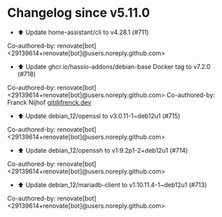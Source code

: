 # Changelog since v5.11.0
- ⬆️ Update home-assistant/cli to v4.28.1 (#711)

Co-authored-by: renovate[bot] <29139614+renovate[bot]@users.noreply.github.com> 
- ⬆️ Update ghcr.io/hassio-addons/debian-base Docker tag to v7.2.0 (#718)

Co-authored-by: renovate[bot] <29139614+renovate[bot]@users.noreply.github.com>
Co-authored-by: Franck Nijhof <git@frenck.dev> 
- ⬆️ Update debian_12/openssl to v3.0.11-1~deb12u1 (#715)

Co-authored-by: renovate[bot] <29139614+renovate[bot]@users.noreply.github.com> 
- ⬆️ Update debian_12/openssh to v1:9.2p1-2+deb12u1 (#714)

Co-authored-by: renovate[bot] <29139614+renovate[bot]@users.noreply.github.com> 
- ⬆️ Update debian_12/mariadb-client to v1:10.11.4-1~deb12u1 (#713)

Co-authored-by: renovate[bot] <29139614+renovate[bot]@users.noreply.github.com> 
